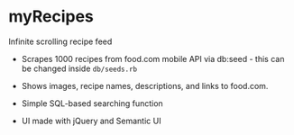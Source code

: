 # myRecipes

Infinite scrolling recipe feed

* Scrapes 1000 recipes from food.com mobile API via db:seed - this can be changed inside `db/seeds.rb`

* Shows images, recipe names, descriptions, and links to food.com.

* Simple SQL-based searching function

* UI made with jQuery and Semantic UI
